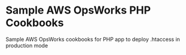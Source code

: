 Sample AWS OpsWorks PHP Cookbooks
=================================
Sample AWS OpsWorks cookbooks for PHP app to deploy .htaccess in production mode
